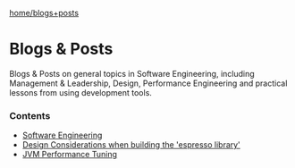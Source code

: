 
[home/](https://donnachaforde.github.io)[blogs+posts](https://donnachaforde.github.io/blogs+posts/)


# Blogs & Posts

Blogs & Posts on general topics in Software Engineering, including Management & Leadership, Design, Performance Engineering and practical lessons from using development tools.

### Contents

* [Software Engineering](software-engineering/README.md)
* [Design Considerations when building the 'espresso library'](code-design/README.md)
* [JVM Performance Tuning](jvm-performance-tuning/README.md)




